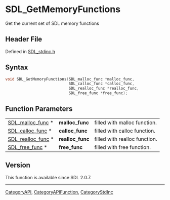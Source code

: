 # SDL_GetMemoryFunctions

Get the current set of SDL memory functions

## Header File

Defined in [SDL_stdinc.h](https://github.com/libsdl-org/SDL/blob/SDL2/include/SDL_stdinc.h)

## Syntax

```c
void SDL_GetMemoryFunctions(SDL_malloc_func *malloc_func,
                            SDL_calloc_func *calloc_func,
                            SDL_realloc_func *realloc_func,
                            SDL_free_func *free_func);
```

## Function Parameters

|                                        |                  |                               |
| -------------------------------------- | ---------------- | ----------------------------- |
| [SDL_malloc_func](SDL_malloc_func) *   | **malloc_func**  | filled with malloc function.  |
| [SDL_calloc_func](SDL_calloc_func) *   | **calloc_func**  | filled with calloc function.  |
| [SDL_realloc_func](SDL_realloc_func) * | **realloc_func** | filled with realloc function. |
| [SDL_free_func](SDL_free_func) *       | **free_func**    | filled with free function.    |

## Version

This function is available since SDL 2.0.7.

----
[CategoryAPI](CategoryAPI), [CategoryAPIFunction](CategoryAPIFunction), [CategoryStdInc](CategoryStdInc)

